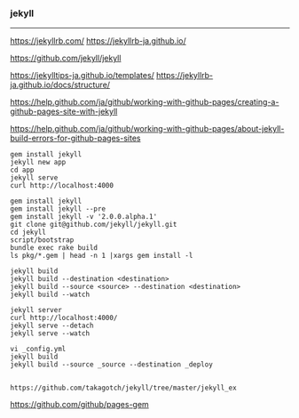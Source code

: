### jekyll
---

https://jekyllrb.com/
https://jekyllrb-ja.github.io/

https://github.com/jekyll/jekyll

https://jekylltips-ja.github.io/templates/
https://jekyllrb-ja.github.io/docs/structure/

https://help.github.com/ja/github/working-with-github-pages/creating-a-github-pages-site-with-jekyll

https://help.github.com/ja/github/working-with-github-pages/about-jekyll-build-errors-for-github-pages-sites

```
gem install jekyll
jekyll new app
cd app
jekyll serve
curl http://localhost:4000

gem install jekyll
gem install jekyll --pre
gem install jekyll -v '2.0.0.alpha.1'
git clone git@github.com/jekyll/jekyll.git
cd jekyll
script/bootstrap
bundle exec rake build
ls pkg/*.gem | head -n 1 |xargs gem install -l

jekyll build
jekyll build --destination <destination>
jekyll build --source <source> --destination <destination>
jekyll build --watch

jekyll server
curl http://localhost:4000/
jekyll serve --detach
jekyll serve --watch

vi _config.yml
jekyll build
jekyll build --source _source --destination _deploy


https://github.com/takagotch/jekyll/tree/master/jekyll_ex

```

https://github.com/github/pages-gem

```
```

